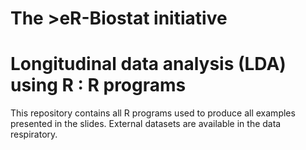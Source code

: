 # The >eR-Biostat initiative
# Longitudinal data analysis (LDA) using R : R programs
This repository contains all R programs  used to produce all examples presented in the slides. External datasets are available in the data respiratory.
